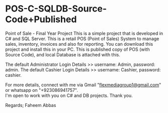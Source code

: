 # POS-C-SQLDB-Source-Code+Published
Point of Sale - Final Year Project  This is a simple project that is developed in C# and SQL Server. This is a retail POS (Point of Sales) System to manage sales, inventory, invoices and also for reporting. 
You can download this project and install this in your PC. This is published copy of POS (with Source Code), and local Database is attached with this. 

The default Administrator Login Details >> username: Admin, password: admin.
The default Cashier Login Details >> username: Cashier, password: cashier.

For more details, connect with me via Gmail "flexmediagroup1@gmail.com" or whatsapp on "+923086941757".  
I'm open to work with you on C# and DB projects.  Thank you.

Regards; 
Faheem Abbas
